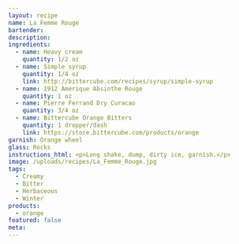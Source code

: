 ```yaml
---
layout: recipe
name: La Femme Rouge
bartender:
description:
ingredients:
  - name: Heavy cream
    quantity: 1/2 oz
  - name: Simple syrup
    quantity: 1/4 oz
    link: http://bittercube.com/recipes/syrup/simple-syrup
  - name: 1912 Amerique Absinthe Rouge
    quantity: 1 oz
  - name: Pierre Ferrand Dry Curacao
    quantity: 3/4 oz
  - name: Bittercube Orange Bitters
    quantity: 1 dropper/dash
    link: https://store.bittercube.com/products/orange
garnish: Orange wheel
glass: Rocks
instructions_html: <p>Long shake, dump, dirty ice, garnish.</p>
image: /uploads/recipes/La_Femme_Rouge.jpg
tags:
  - Creamy
  - Bitter
  - Herbaceous
  - Winter
products:
  - orange
featured: false
meta:
---
```


